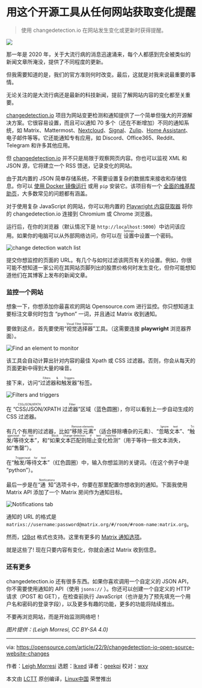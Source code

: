 [#]: subject: "Get change alerts from any website with this open source tool"
[#]: via: "https://opensource.com/article/22/9/changedetection-io-open-source-website-changes"
[#]: author: "Leigh Morresi https://opensource.com/users/dgtlmoon"
[#]: collector: "lkxed"
[#]: translator: "geekpi"
[#]: reviewer: "wxy"
[#]: publisher: "wxy"
[#]: url: "https://linux.cn/article-15129-1.html"

用这个开源工具从任何网站获取变化提醒
======

> 使用 changedetection.io 在网站发生变化或更新时获得提醒。

![](https://img.linux.net.cn/data/attachment/album/202210/11/153605ikpi81s1mz8wak2z.jpg)

那一年是 2020 年，关于大流行病的消息迅速涌来，每个人都感到完全被类似的新闻文章所淹没，提供了不同程度的更新。

但我需要知道的是，我们的官方准则何时改变。最后，这就是对我来说最重要的事情。

无论关注的是大流行病还是最新的科技新闻，提前了解网站内容的变化都至关重要。

[changedetection.io][2] 项目为网站变更检测和通知提供了一个简单但强大的开源解决方案。它很容易设置，而且可以通知 70 多个（还在不断增加）不同的通知系统，如 Matrix、Mattermost、[Nextcloud][3]、[Signal][4]、[Zulip][5]、[Home Assistant][6]、电子邮件等等。它还能通知专有应用，如 Discord、Office365、Reddit、Telegram 和许多其他应用。

但 [changedetection.io][7] 并不只是局限于观察网页内容。你也可以监视 XML 和 JSON 源，它将建立一个 RSS 馈送，记录变化的网站。

由于其内置的 JSON 简单存储系统，不需要设置复杂的数据库来接收和存储信息。你可以 [使用 Docker 镜像运行][8] 或用 `pip` 安装它。该项目有一个 [全面的维基帮助页][9]，大多数常见的问题都有涵盖。

对于使用复杂 JavaScript 的网站，你可以用内置的 [Playwright 内容获取器][10] 将你的 changedetection.io 连接到 Chromium 或 Chrome 浏览器。

运行后，在你的浏览器（默认情况下是 `http://localhost:5000`）中访问该应用。如果你的电脑可以从外部网络访问，你可以在 <ruby>设置<rt>Settings</rt></ruby>中设置一个密码。

![change detection watch list][11]

提交你想监控的页面的 URL。有几个与如何过滤该网页有关的设置。例如，你很可能不想知道一家公司在其网站页脚列出的股票价格何时发生变化，但你可能想知道他们在其博客上发布的新闻文章。

### 监控一个网站

想象一下，你想添加你最喜欢的网站 Opensource.com 进行监控。你只想知道主要标注文章何时包含 “python” 一词，并且通过 Matrix 收到通知。

要做到这点，首先要使用“<ruby>视觉选择器<rt>Visual Filter Selector</rt></ruby>”工具。（这需要连接 **playwright** 浏览器界面）。

![Find an element to monitor][12]

该工具会自动计算出针对内容的最佳 Xpath 或 CSS 过滤器。否则，你会从每天的页面更新中得到大量的噪音。

接下来，访问“<ruby>过滤器和触发器<rt>Filters & Triggers</rt></ruby>”标签。

![Filters and triggers][13]

在 “<ruby>CSS/JSON/XPATH 过滤器<rt>CSS/JSON/XPATH Filter</rt></ruby>”区域（蓝色圆圈），你可以看到上一步自动生成的 CSS 过滤器。

有几个有用的过滤器，比如“<ruby>移除元素<rt>Remove elements</rt></ruby>”（适合移除嘈杂的元素）、“<ruby>忽略文本<rt>Ignore text</rt></ruby>”、“<ruby>触发/等待文本<rt>Trigger/wait for text</rt></ruby>”，和“<ruby>如果文本匹配则阻止变化检测<rt>Block change-detection if text matches</rt></ruby>”（用于等待一些文本消失，如“售罄”）。

在“<ruby>触发/等待文本<rt>Trigger/wait for text</rt></ruby>”（红色圆圈）中，输入你想监测的关键词。（在这个例子中是 “python”）。

最后一步是在“<ruby>通知<rt>Notifications</rt></ruby>”选项卡中，你要在那里配置你想收到的通知。下面我使用 Matrix API 添加了一个 Matrix 房间作为通知目标。

![Notifications tab][14]

通知的 URL 的格式是 `matrixs://username:password@matrix.org/#/room/#room-name:matrix.org`。

然而，[t2Bot][15] 格式也支持。这里有更多的 [Matrix 通知选项][16]。

就是这些了! 现在只要内容有变化，你就会通过 Matrix 收到信息。

### 还有更多

changedetection.io 还有很多东西。如果你喜欢调用一个自定义的 JSON API，你不需要使用通知的 API（使用 `jsons://` ）。你还可以创建一个自定义的 HTTP 请求（POST 和 GET），在检查前执行 JavaScript（也许是为了预先填充一个用户名和密码的登录字段），以及更多有趣的功能，更多的功能将陆续推出。

不要再浏览网站，而是开始监测网络吧！

*图片提供：(Leigh Morresi, CC BY-SA 4.0)*

--------------------------------------------------------------------------------

via: https://opensource.com/article/22/9/changedetection-io-open-source-website-changes

作者：[Leigh Morresi][a]
选题：[lkxed][b]
译者：[geekpi](https://github.com/geekpi)
校对：[wxy](https://github.com/wxy)

本文由 [LCTT](https://github.com/LCTT/TranslateProject) 原创编译，[Linux中国](https://linux.cn/) 荣誉推出

[a]: https://opensource.com/users/dgtlmoon
[b]: https://github.com/lkxed
[1]: https://opensource.com/sites/default/files/lead-images/browser_desktop_website_checklist_metrics.png
[2]: https://github.com/dgtlmoon/changedetection.io
[3]: https://opensource.com/tags/nextcloud
[4]: https://opensource.com/article/19/10/secure-private-messaging
[5]: https://opensource.com/article/22/3/open-source-chat-zulip
[6]: https://opensource.com/article/20/11/home-assistant
[7]: https://github.com/dgtlmoon/changedetection.io
[8]: https://github.com/dgtlmoon/changedetection.io#docker
[9]: https://github.com/dgtlmoon/changedetection.io/wiki
[10]: https://github.com/dgtlmoon/changedetection.io/wiki/Playwright-content-fetcher
[11]: https://opensource.com/sites/default/files/2022-09/screenshot.png
[12]: https://opensource.com/sites/default/files/2022-09/changedetect-osdc.png
[13]: https://opensource.com/sites/default/files/2022-09/changedetect-filters-triggers.webp
[14]: https://opensource.com/sites/default/files/2022-09/step3-notification-matrix.png
[15]: https://t2bot.io/
[16]: https://github.com/caronc/apprise/wiki/Notify_matrix
